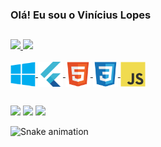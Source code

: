 ### Olá! Eu sou o Vinícius Lopes

##

<div>
  <a href="https://github.com/vinicioslop">
  <img height="180em" src="https://github-readme-stats.vercel.app/api?username=vinicioslop&show_icons=true&theme=dracula&include_all_commits=true&count_private=true"/>
  <img height="180em" src="https://github-readme-stats.vercel.app/api/top-langs/?username=vinicioslop&layout=compact&langs_count=7&theme=dracula"/>
</div>
  
<div style="display: inline_block"><br>
  <!--<img align="center" alt="vini-Linux" height="30" weight="40" src="">-->
  <img align="center" alt="vini-Windows" height="40" weight="50" src="https://github.com/devicons/devicon/blob/master/icons/windows8/windows8-original.svg">
  <img align="center" alt="vini-Flutter" height="40" weight="50" src="https://github.com/devicons/devicon/blob/master/icons/flutter/flutter-original.svg">
  <img align="center" alt="vini-HTML5" height="40" weight="50" src="https://github.com/devicons/devicon/blob/master/icons/html5/html5-original.svg">
  <img align="center" alt="vini-CSS3" height="40" weight="50" src="https://github.com/devicons/devicon/blob/master/icons/css3/css3-original.svg">
  <img align="center" alt="vini-Javascript" height="40" weight="50" src="https://github.com/devicons/devicon/blob/master/icons/javascript/javascript-original.svg">
</div>
  
##
  
<div> 
  <a href="https://www.linkedin.com/in/vin%C3%ADcius-lopes-180699175/" target="_blank"><img src="https://img.shields.io/badge/-LinkedIn-%230077B5?style=for-the-badge&logo=linkedin&logoColor=white" target="_blank"></a>
  <a href="https://www.instagram.com/viniciusl.21/" target="_blank"><img src="https://img.shields.io/badge/-Instagram-%23E4405F?style=for-the-badge&logo=instagram&logoColor=white" target="_blank"></a>
  <a href = "mailto:vinicioslop7@hotmail.com"><img src="https://img.shields.io/badge/Microsoft_Outlook-0078D4?style=for-the-badge&logo=microsoft-outlook&logoColor=white" target="_blank"></a>
 
  ![Snake animation]()
 
</div>
